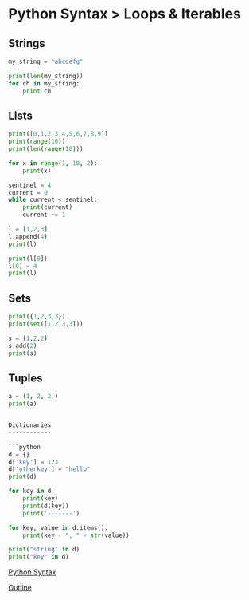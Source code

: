 Python Syntax > Loops & Iterables
====================================

Strings
--------

```python
my_string = "abcdefg"

print(len(my_string))
for ch in my_string:
    print ch
```

Lists
--------

```python
print([0,1,2,3,4,5,6,7,8,9])
print(range(10))
print(len(range(10)))

for x in range(1, 10, 2):
    print(x)

sentinel = 4
current = 0
while current < sentinel:
    print(current)
    current += 1

l = [1,2,3]
l.append(4)
print(l)

print(l[0])
l[0] = 4
print(l)
```

Sets
--------

```python
print({1,2,3,3})
print(set([1,2,3,3]))

s = {1,2,2}
s.add(2)
print(s)
```

Tuples
-------

```python
a = (1, 2, 2,)
print(a)


Dictionaries
------------

```python
d = {}
d['key'] = 123
d['otherkey'] = "hello"
print(d)

for key in d:
    print(key)
    print(d[key])
    print('-------')

for key, value in d.items():
    print(key + ", " + str(value))

print("string" in d)
print("key" in d)

```

[Python Syntax](readme.md)

[Outline](../outline.md)
